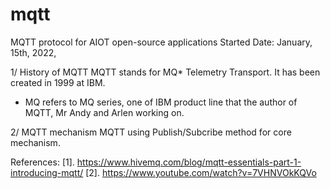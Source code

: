 # mqtt
MQTT protocol for AIOT open-source applications
Started Date: January, 15th, 2022,

1/ History of MQTT
MQTT stands for MQ* Telemetry Transport. It has been created in 1999 at IBM.
* MQ refers to MQ series, one of IBM product line that the author of MQTT, Mr Andy and Arlen working on.

2/ MQTT mechanism
MQTT using Publish/Subcribe method for core mechanism.




References:
[1]. https://www.hivemq.com/blog/mqtt-essentials-part-1-introducing-mqtt/
[2]. https://www.youtube.com/watch?v=7VHNVOkKQVo
